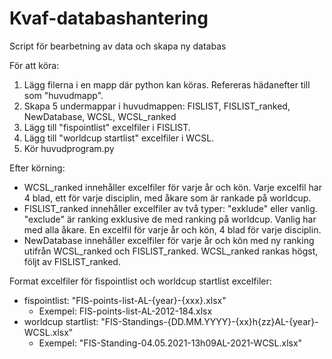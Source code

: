 # Kvaf-databashantering
Script för bearbetning av data och skapa ny databas

För att köra:
  1. Lägg filerna i en mapp där python kan köras. Refereras hädanefter till som "huvudmapp".
  2. Skapa 5 undermappar i huvudmappen: FISLIST, FISLIST_ranked, NewDatabase, WCSL, WCSL_ranked
  3. Lägg till "fispointlist" excelfiler i FISLIST.
  4. Lägg till "worldcup startlist" excelfiler i WCSL.
  5. Kör huvudprogram.py

Efter körning:
  - WCSL_ranked innehåller excelfiler för varje år och kön. Varje excelfil har 4 blad, ett för varje disciplin, med åkare som är rankade på worldcup.
  - FISLIST_ranked innehåller excelfiler av två typer: "exklude" eller vanlig. "exclude" är ranking exklusive de med ranking på worldcup. Vanlig har med alla åkare. En excelfil för varje år och kön, 4 blad för varje disciplin. 
  - NewDatabase innehåller excelfiler för varje år och kön med ny ranking utifrån WCSL_ranked och FISLIST_ranked. WCSL_ranked rankas högst, följt av FISLIST_ranked.

Format excelfiler för fispointlist och worldcup startlist excelfiler:
  - fispointlist: "FIS-points-list-AL-{year}-{xxx}.xlsx"
    -  Exempel: FIS-points-list-AL-2012-184.xlsx
  - worldcup startlist: "FIS-Standings-{DD.MM.YYYY}-{xx}h{zz}AL-{year}-WCSL.xlsx" 
    - Exempel: "FIS-Standing-04.05.2021-13h09AL-2021-WCSL.xlsx"
